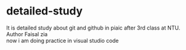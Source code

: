 # detailed-study
It is detailed study about git and github in piaic after 3rd class at NTU.
<br>
Author Faisal zia
<br>
now i am doing practice in visual studio code

